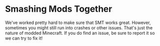 # Smashing Mods Together

We've worked pretty hard to make sure that SMT works great. However, sometimes you might still run into crashes or other issues. That's just the nature of modded Minecraft. If you do find an issue, be sure to report it so we can try to fix it!
